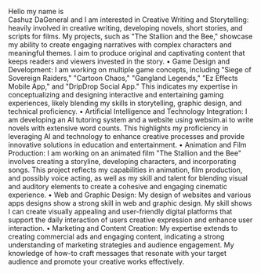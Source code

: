 Hello my name is  
Cashuz DaGeneral and I am interested in 
Creative Writing and Storytelling:  heavily involved in creative writing, developing novels, short stories, and scripts for films. My projects, such as "The Stallion and the Bee," showcase my ability to create engaging narratives with complex characters and meaningful themes. I aim to produce original and captivating content that keeps readers and viewers invested in the story.
•  Game Design and Development: I am working on multiple game concepts, including "Siege of Sovereign Raiders," "Cartoon Chaos," "Gangland Legends," "Ez Effects Mobile App," and "DripDrop Social App." This indicates my expertise in conceptualizing and designing interactive and entertaining gaming experiences, likely blending my skills in storytelling, graphic design, and technical proficiency.
•  Artificial Intelligence and Technology Integration:  I am developing an AI tutoring system and a website using websim.ai to write novels with extensive word counts. This highlights my proficiency in leveraging AI and technology to enhance creative processes and provide innovative solutions in education and entertainment.
•  Animation and Film Production: I am working on an animated film "The Stallion and the Bee" involves creating a storyline, developing characters, and incorporating songs. This project reflects my capabilities in animation, film production, and possibly voice acting, as well as my skill and talent for blending visual and auditory elements to create a cohesive and engaging cinematic experience.
•  Web and Graphic Design: My design of websites and various apps designs show a strong skill in web and graphic design. My skill shows I can create visually appealing and user-friendly digital platforms that support the daily interaction of users creative expression and enhance user interaction.
•  Marketing and Content Creation: My expertise extends to creating commercial ads and engaging content, indicating a strong understanding of marketing strategies and audience engagement. My knowledge of how-to craft messages that resonate with your target audience and promote your creative works effectively.

<!---
CashuzDaGeneral/CashuzDaGeneral is a ✨ special ✨ repository because its `README.md` (this file) appears on your GitHub profile.
You can click the Preview link to take a look at your changes.
--->
